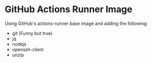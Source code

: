 # GitHub Actions Runner Image

Using GitHub's actions-runner base image and adding the following:
- git (Funny but true)
- jq
- nodejs
- openssh-client
- unzip